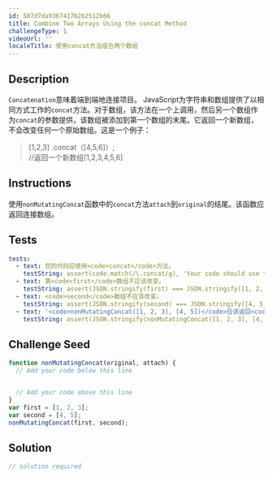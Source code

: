 ```yaml
---
id: 587d7da9367417b2b2512b66
title: Combine Two Arrays Using the concat Method
challengeType: 1
videoUrl: ''
localeTitle: 使用concat方法组合两个数组
---
```


## Description
<section id="description"> <code>Concatenation</code>意味着端到端地连接项目。 JavaScript为字符串和数组提供了以相同方式工作的<code>concat</code>方法。对于数组，该方法在一个上调用，然后另一个数组作为<code>concat</code>的参数提供，该数组被添加到第一个数组的末尾。它返回一个新数组，不会改变任何一个原始数组。这是一个例子： <blockquote> [1,2,3] .concat（[4,5,6]）; <br> //返回一个新数组[1,2,3,4,5,6] </blockquote></section>

## Instructions
<section id="instructions">使用<code>nonMutatingConcat</code>函数中的<code>concat</code>方法<code>attach</code>到<code>original</code>的结尾。该函数应返回连接数组。 </section>

## Tests
<section id='tests'>

```yml
tests:
  - text: 您的代码应使用<code>concat</code>方法。
    testString: assert(code.match(/\.concat/g), 'Your code should use the <code>concat</code> method.');
  - text: 第<code>first</code>数组不应该改变。
    testString: assert(JSON.stringify(first) === JSON.stringify([1, 2, 3]), 'The <code>first</code> array should not change.');
  - text: <code>second</code>数组不应该改变。
    testString: assert(JSON.stringify(second) === JSON.stringify([4, 5]), 'The <code>second</code> array should not change.');
  - text: '<code>nonMutatingConcat([1, 2, 3], [4, 5])</code>应该返回<code>[1, 2, 3, 4, 5]</code> 。'
    testString: assert(JSON.stringify(nonMutatingConcat([1, 2, 3], [4, 5])) === JSON.stringify([1, 2, 3, 4, 5]), '<code>nonMutatingConcat([1, 2, 3], [4, 5])</code> should return <code>[1, 2, 3, 4, 5]</code>.');

```

</section>

## Challenge Seed
<section id='challengeSeed'>

<div id='js-seed'>

```js
function nonMutatingConcat(original, attach) {
  // Add your code below this line


  // Add your code above this line
}
var first = [1, 2, 3];
var second = [4, 5];
nonMutatingConcat(first, second);

```

</div>



</section>

## Solution
<section id='solution'>

```js
// solution required
```
</section>
